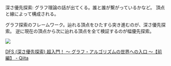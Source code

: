 深さ優先探索:
グラフ理論の話が出てくる。誰と誰が繋がっているかなど。
頂点と線によって構成される。

グラフ探索のフレームワーク。辿れる頂点をひたすら突き進むのが、深さ優先探索。
逆に現在の頂点から次に辿れる頂点を全て検証するのが幅優先探索。

![](https://camo.qiitausercontent.com/aba36189a40a3c60ef0b96fdfb8d7c03722ac863/68747470733a2f2f71696974612d696d6167652d73746f72652e73332e61702d6e6f727468656173742d312e616d617a6f6e6177732e636f6d2f302f3138323936332f34393330323434332d396432622d306535642d346166362d6533306137343137323931662e706e67)

[DFS (深さ優先探索) 超入門！ 〜 グラフ・アルゴリズムの世界への入口 〜【前編】 - Qiita](https://qiita.com/drken/items/4a7869c5e304883f539b)